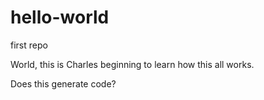 # hello-world
first repo

World, this is Charles beginning to learn how this all works.

Does this generate code?
